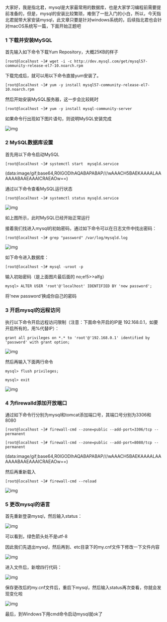 

大家好，我是指北君，mysql是大家最常用的数据库，也是大家学习编程前需要提前准备的，但是，mysql的安装比较繁琐，难倒了一批入门的小白，所以，今天指北君就带大家安装mysql，此文章只要是针对windows系统的，后续指北君也会针对macOS系统写一篇，下面开始正题吧



### 1 下载并安装MySQL

首先输入如下命令下载Yum Repository，大概25KB的样子

```plain
[root@localhost ~]# wget -i -c http://dev.mysql.com/get/mysql57-community-release-el7-10.noarch.rpm
```



下载完成后，就可以用以下命令直接yum安装了。

```plain
[root@localhost ~]# yum -y install mysql57-community-release-el7-10.noarch.rpm
```



然后开始安装MySQL服务器，这一步会比较耗时

```plain
[root@localhost ~]# yum -y install mysql-community-server
```



如果命令行出现如下图片语句，则说明MySQL安装完成

![img](https://img-blog.csdn.net/20180531164100716)



### 2 MySQL数据库设置

 首先用以下命令启动MySQL

```plain
[root@localhost ~]# systemctl start  mysqld.service
```

(data:image/gif;base64,R0lGODlhAQABAPABAP///wAAACH5BAEKAAAALAAAAAABAAEAAAICRAEAOw==)

通过以下命令查看MySQL运行状态

```html
[root@localhost ~]# systemctl status mysqld.service
```

![img](https://img-blog.csdn.net/20180531164553246)

如上图所示，此时MySQL已经开始正常运行

接着我们找进入mysql的初始密码，通过如下命令可以在日志文件中找出密码：

```plain
[root@localhost ~]# grep "password" /var/log/mysqld.log
```

![img](https://img-blog.csdn.net/20180531164427771)


 如下命令进入数据库：

```plain
[root@localhost ~]# mysql -uroot -p
```

输入初始密码（是上面图片最后面的 no;e!5>>alfg）

```plain
mysql> ALTER USER 'root'@'localhost' IDENTIFIED BY 'new password';
```

将‘new password’换成你自己的密码



### 3 开启mysql的远程访问

执行以下命令开启远程访问限制（注意：下面命令开启的IP是 192.168.0.1，如要开启所有的，用%代替IP）：

```plain
grant all privileges on *.* to 'root'@'192.168.0.1' identified by 'password' with grant option;
```



![img](https://img-blog.csdn.net/20180918150432333?watermark/2/text/aHR0cHM6Ly9ibG9nLmNzZG4ubmV0L3FxXzM2NTgyNjA0/font/5a6L5L2T/fontsize/400/fill/I0JBQkFCMA==/dissolve/70)

然后再输入下面两行命令

```plain
mysql> flush privileges; 
```

```plain
mysql> exit
```



![img](https://img-blog.csdn.net/20180531193815519)



### 4 为firewalld添加开放端口

通过如下命令行分别为mysql和tomcat添加端口号，其端口号分别为3306和8080

```plain
[root@localhost ~]# firewall-cmd --zone=public --add-port=3306/tcp --permanent
```

```plain
[root@localhost ~]# firewall-cmd --zone=public --add-port=8080/tcp --permanent
```

(data:image/gif;base64,R0lGODlhAQABAPABAP///wAAACH5BAEKAAAALAAAAAABAAEAAAICRAEAOw==)

然后再重新载入

```plain
[root@localhost ~]# firewall-cmd --reload
```

![img](https://img-blog.csdn.net/20180531195102403)


### 5 更改mysql的语言

首先重新登录mysql，然后输入status：

![img](https://img-blog.csdn.net/2018053119584461)


可以看到，绿色箭头处不是utf-8

因此我们先退出mysql，然后再到、etc目录下的my.cnf文件下修改一下文件内容

![img](https://img-blog.csdn.net/20180531200259161)

进入文件后，新增四行代码：

![img](https://img-blog.csdn.net/20180531201748668)

保存更改后的my.cnf文件后，重启下mysql，然后输入status再次查看，你就会发现变化啦

![img](https://img-blog.csdn.net/20180531200538548)


最后，到Windows下用cmd命令启动mysql就ok了

